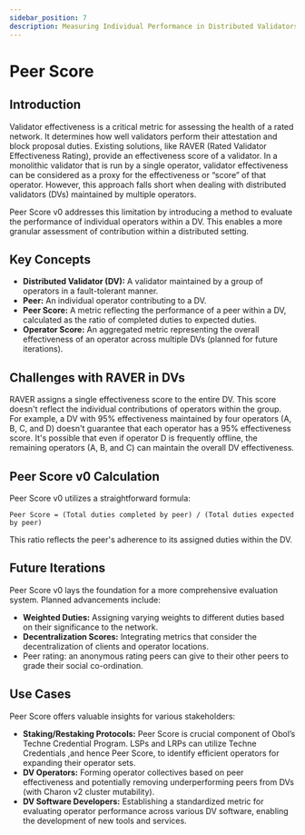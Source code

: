 ```yaml
---
sidebar_position: 7
description: Measuring Individual Performance in Distributed Validators
---
```


# Peer Score

## Introduction

Validator effectiveness is a critical metric for assessing the health of a rated network. It determines how well validators perform their attestation and block proposal duties. Existing solutions, like RAVER (Rated Validator Effectiveness Rating), provide an effectiveness score of a validator. In a monolithic validator that is run by a single operator, validator effectiveness can be considered as a proxy for the effectiveness or “score” of that operator. However, this approach falls short when dealing with distributed validators (DVs) maintained by multiple operators.

Peer Score v0 addresses this limitation by introducing a method to evaluate the performance of individual operators within a DV. This enables a more granular assessment of contribution within a distributed setting.

## Key Concepts

- **Distributed Validator (DV):** A validator maintained by a group of operators in a fault-tolerant manner.
- **Peer:** An individual operator contributing to a DV.
- **Peer Score:** A metric reflecting the performance of a peer within a DV, calculated as the ratio of completed duties to expected duties.
- **Operator Score:** An aggregated metric representing the overall effectiveness of an operator across multiple DVs (planned for future iterations).

## Challenges with RAVER in DVs

RAVER assigns a single effectiveness score to the entire DV. This score doesn't reflect the individual contributions of operators within the group. For example, a DV with 95% effectiveness maintained by four operators (A, B, C, and D) doesn't guarantee that each operator has a 95% effectiveness score. It's possible that even if operator D is frequently offline, the remaining operators (A, B, and C) can maintain the overall DV effectiveness.

## Peer Score v0 Calculation

Peer Score v0 utilizes a straightforward formula:

`Peer Score = (Total duties completed by peer) / (Total duties expected by peer)`

This ratio reflects the peer's adherence to its assigned duties within the DV.

## Future Iterations

Peer Score v0 lays the foundation for a more comprehensive evaluation system. Planned advancements include:

- **Weighted Duties:** Assigning varying weights to different duties based on their significance to the network.
- **Decentralization Scores:** Integrating metrics that consider the decentralization of clients and operator locations.
- Peer rating: an anonymous rating peers can give to their other peers to grade their social co-ordination.

## Use Cases

Peer Score offers valuable insights for various stakeholders:

- **Staking/Restaking Protocols:** Peer Score is crucial component of Obol’s Techne Credential Program. LSPs and LRPs can utilize Techne Credentials ,and hence Peer Score, to identify efficient operators for expanding their operator sets.
- **DV Operators:** Forming operator collectives based on peer effectiveness and potentially removing underperforming peers from DVs (with Charon v2 cluster mutability).
- **DV Software Developers:** Establishing a standardized metric for evaluating operator performance across various DV software, enabling the development of new tools and services.
